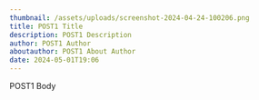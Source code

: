 ```yaml
---
thumbnail: /assets/uploads/screenshot-2024-04-24-100206.png
title: POST1 Title
description: POST1 Description
author: POST1 Author
aboutauthor: POST1 About Author
date: 2024-05-01T19:06
---
```

POST1 Body
